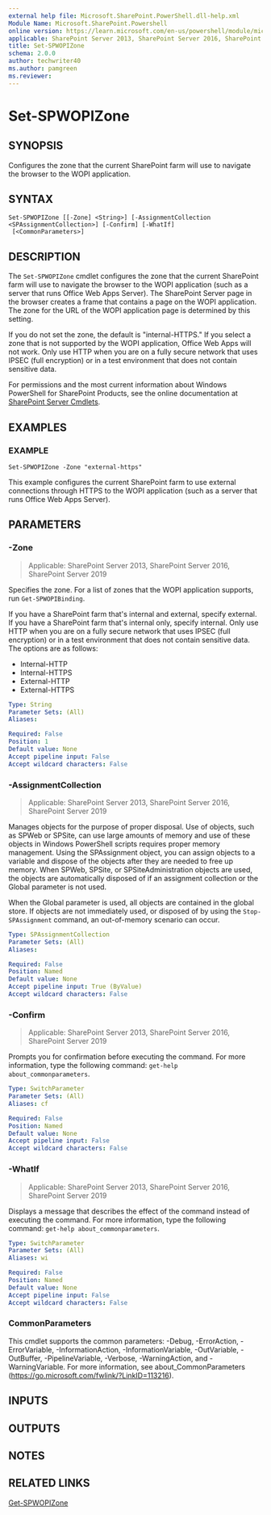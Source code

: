```yaml
---
external help file: Microsoft.SharePoint.PowerShell.dll-help.xml
Module Name: Microsoft.SharePoint.Powershell
online version: https://learn.microsoft.com/en-us/powershell/module/microsoft.sharepoint.powershell/set-spwopizone
applicable: SharePoint Server 2013, SharePoint Server 2016, SharePoint Server 2019
title: Set-SPWOPIZone
schema: 2.0.0
author: techwriter40
ms.author: pamgreen
ms.reviewer:
---
```


# Set-SPWOPIZone

## SYNOPSIS
Configures the zone that the current SharePoint farm will use to navigate the browser to the WOPI application.

## SYNTAX

```
Set-SPWOPIZone [[-Zone] <String>] [-AssignmentCollection <SPAssignmentCollection>] [-Confirm] [-WhatIf]
 [<CommonParameters>]
```

## DESCRIPTION
The `Set-SPWOPIZone` cmdlet configures the zone that the current SharePoint farm will use to navigate the browser to the WOPI application (such as a server that runs Office Web Apps Server).
The SharePoint Server page in the browser creates a frame that contains a page on the WOPI application.
The zone for the URL of the WOPI application page is determined by this setting.

If you do not set the zone, the default is "internal-HTTPS." If you select a zone that is not supported by the WOPI application, Office Web Apps will not work.
Only use HTTP when you are on a fully secure network that uses IPSEC (full encryption) or in a test environment that does not contain sensitive data.

For permissions and the most current information about Windows PowerShell for SharePoint Products, see the online documentation at [SharePoint Server Cmdlets](https://learn.microsoft.com/powershell/sharepoint/sharepoint-server/sharepoint-server-cmdlets).

## EXAMPLES

### EXAMPLE
```
Set-SPWOPIZone -Zone "external-https"
```

This example configures the current SharePoint farm to use external connections through HTTPS to the WOPI application (such as a server that runs Office Web Apps Server).

## PARAMETERS

### -Zone

> Applicable: SharePoint Server 2013, SharePoint Server 2016, SharePoint Server 2019

Specifies the zone.
For a list of zones that the WOPI application supports, run `Get-SPWOPIBinding`.

If you have a SharePoint farm that's internal and external, specify external.
If you have a SharePoint farm that's internal only, specify internal.
Only use HTTP when you are on a fully secure network that uses IPSEC (full encryption) or in a test environment that does not contain sensitive data.
The options are as follows:

- Internal-HTTP
- Internal-HTTPS
- External-HTTP
- External-HTTPS

```yaml
Type: String
Parameter Sets: (All)
Aliases:

Required: False
Position: 1
Default value: None
Accept pipeline input: False
Accept wildcard characters: False
```

### -AssignmentCollection

> Applicable: SharePoint Server 2013, SharePoint Server 2016, SharePoint Server 2019

Manages objects for the purpose of proper disposal.
Use of objects, such as SPWeb or SPSite, can use large amounts of memory and use of these objects in Windows PowerShell scripts requires proper memory management.
Using the SPAssignment object, you can assign objects to a variable and dispose of the objects after they are needed to free up memory.
When SPWeb, SPSite, or SPSiteAdministration objects are used, the objects are automatically disposed of if an assignment collection or the Global parameter is not used.

When the Global parameter is used, all objects are contained in the global store.
If objects are not immediately used, or disposed of by using the `Stop-SPAssignment` command, an out-of-memory scenario can occur.

```yaml
Type: SPAssignmentCollection
Parameter Sets: (All)
Aliases:

Required: False
Position: Named
Default value: None
Accept pipeline input: True (ByValue)
Accept wildcard characters: False
```

### -Confirm

> Applicable: SharePoint Server 2013, SharePoint Server 2016, SharePoint Server 2019

Prompts you for confirmation before executing the command.
For more information, type the following command: `get-help about_commonparameters`.

```yaml
Type: SwitchParameter
Parameter Sets: (All)
Aliases: cf

Required: False
Position: Named
Default value: None
Accept pipeline input: False
Accept wildcard characters: False
```

### -WhatIf

> Applicable: SharePoint Server 2013, SharePoint Server 2016, SharePoint Server 2019

Displays a message that describes the effect of the command instead of executing the command.
For more information, type the following command: `get-help about_commonparameters`.

```yaml
Type: SwitchParameter
Parameter Sets: (All)
Aliases: wi

Required: False
Position: Named
Default value: None
Accept pipeline input: False
Accept wildcard characters: False
```

### CommonParameters
This cmdlet supports the common parameters: -Debug, -ErrorAction, -ErrorVariable, -InformationAction, -InformationVariable, -OutVariable, -OutBuffer, -PipelineVariable, -Verbose, -WarningAction, and -WarningVariable. For more information, see about_CommonParameters (https://go.microsoft.com/fwlink/?LinkID=113216).

## INPUTS

## OUTPUTS

## NOTES

## RELATED LINKS

[Get-SPWOPIZone](Get-SPWOPIZone.md)
